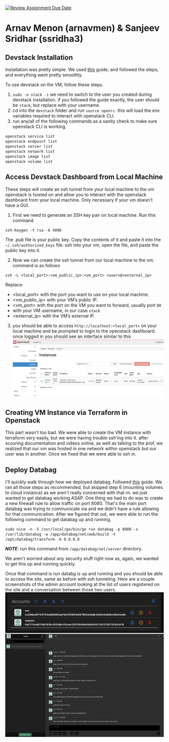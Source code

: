 [![Review Assignment Due Date](https://classroom.github.com/assets/deadline-readme-button-22041afd0340ce965d47ae6ef1cefeee28c7c493a6346c4f15d667ab976d596c.svg)](https://classroom.github.com/a/YgTxS8yH)

# Arnav Menon (arnavmen) & Sanjeev Sridhar (ssridha3)

## Devstack Installation

Installation was pretty simple. We used [this](https://docs.openstack.org/devstack/latest/) guide, and followed the steps, and everything went pretty smoothly. 

To use devstack on the VM, follow these steps.

1. `sudo -u stack -i` we need to switch to the user you created during devstack installation. if you followed the guide exactly, the user should be `stack`, but replace with your username.
2. cd into the `devstack` folder and run `source openrc`. this will load the env variables required to interact with openstack CLI.
3. run any/all of the following commands as a sanity check to make sure openstack CLI is working.
```
openstack service list
openstack endpoint list
openstack server list
openstack network list
openstack image list
openstack volume list
```

## Access Devstack Dashboard from Local Machine
These steps will create an ssh tunnel from your local machine to the vm openstack is hosted on and allow you to interact with the openstack dashboard from your local machine. Only necessary if your vm doesn't have a GUI.

1. First we need to generate an SSH key pair on local machine. Run this command
```
ssh-keygen -t rsa -b 4096
```
The .pub file is your public key. Copy the contents of it and paste it into the `~/.ssh/authorized_keys` file. ssh into your vm, open the file, and paste the public key into it.

2. Now we can create the ssh tunnel from our local machine to the vm. command is as follows
```
ssh -L <local_port>:<vm_public_ip>:<vm_port> <user>@<external_ip>
```
Replace:
  - <local_port> with the port you want to use on your local machine.
  - <vm_public_ip> with your VM’s public IP.
  - <vm_port> with the port on the VM you want to forward, usually port `80`
  - <user> with your VM username, in our case `stack`
  - <external_ip> with the VM’s external IP.

3. you should be able to access `http://localhost:<local_port>` on your local machine and be prompted to login to the openstack dashboard. once logged in you should see an interface similar to this
![Openstack Dashboard](img/openstack-dashboard.png)

## Creating VM Instance via Terraform in Openstack
This part wasn't too bad. We were able to create the VM instance with terraform very easily, but we were having trouble ssh'ing into it. after scouring documentation and videos online, as well as talking to the prof, we realized that our vm was hosted in one network within openstack but our user was in another. Once we fixed that we were able to ssh in.

## Deploy Databag
I'll quickly walk through how we deployed databag. Followed [this](https://github.com/balzack/databag/blob/main/doc/aws.md) guide. We ran all those steps as recommended, but skipped step 6 (mounting volumes to cloud instance) as we aren't really concerned with that rn. we just wanted to get databag working ASAP. One thing we had to do was to create a new firewall rule to allow traffic on port 8080. That's the main port databag was trying to communicate via and we didn't have a rule allowing for that communication. After we figured that out, we were able to run the following command to get databag up and running.
```
sudo nice -n -5 /usr/local/go/bin/go run databag -p 8080 -s /var/lib/databag -w /app/databag/net/web/build -t /opt/databag/transform -b 0.0.0.0
```
***NOTE***: run this command from `/app/databag/net/server` directory.

We aren't worried about any security stuff right now as, again, we wanted to get this up and running quickly. 

Once that command is run databg is up and running and you should be able to access the site, same as before with ssh tunneling. Here are a couple screenshots of the admin account looking at the list of users registered on the site and a conversation between those two users.
![Admin View](img/databag-admin-login.png)
![Databag Convo](img/databag-message.png)
